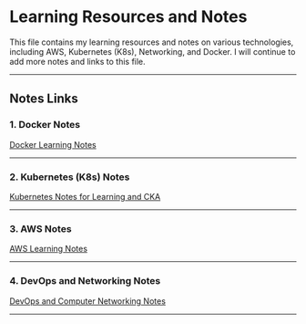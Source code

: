 # Learning Resources and Notes

This file contains my learning resources and notes on various technologies, including AWS, Kubernetes (K8s), Networking, and Docker. I will continue to add more notes and links to this file.

---

## Notes Links

### 1. **Docker Notes**  
[Docker Learning Notes](https://helix-fifth-e92.notion.site/Docker-Learning-13bcd6945f1080878577c377c1004b8f?pvs=73)

---

### 2. **Kubernetes (K8s) Notes**  
[Kubernetes Notes for Learning and CKA](https://helix-fifth-e92.notion.site/Kubernetes-Notes-for-Learning-and-CKA-4e06bb27c89d4c9e8fb096ca2f5b9986)

---

### 3. **AWS Notes**  
[AWS Learning Notes](https://helix-fifth-e92.notion.site/137cd6945f10803fbf01f5af0bb3dac8?v=dbe2289e91e249e2ad9bb63d1185b9ff)

---

### 4. **DevOps and Networking Notes**  
[DevOps and Computer Networking Notes](https://helix-fifth-e92.notion.site/DevOps-And-Computer-Networking-143cd6945f10809b8052cfdcdbd2b9be?pvs=73)

---
